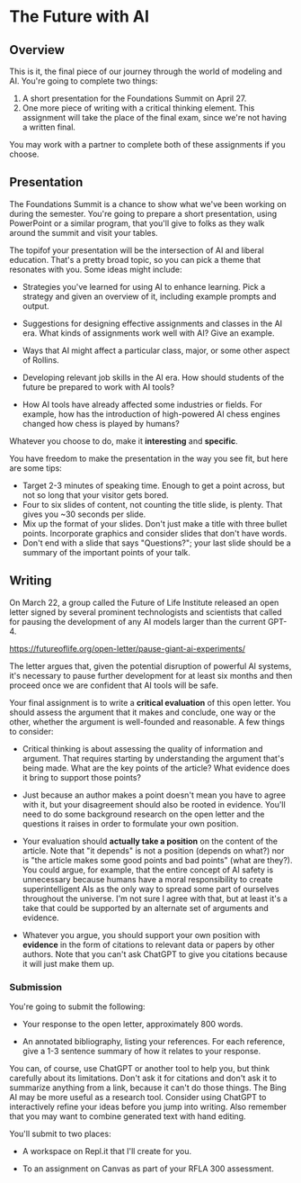 # The Future with AI

## Overview

This is it, the final piece of our journey through the world of modeling and AI. You're going to complete two things:

1. A short presentation for the Foundations Summit on April 27.
2. One more piece of writing with a critical thinking element. This assignment will take the place of the final exam, since we're not having a written final.

You may work with a partner to complete both of these assignments if you choose.

## Presentation

The Foundations Summit is a chance to show what we've been working on during the semester. You're going to prepare a short presentation, using PowerPoint or a similar program, that you'll give to folks as they walk around the summit and visit your tables.

The topifof your presentation will be the intersection of AI and liberal education. That's a pretty broad topic, so you can pick a theme that resonates with you. Some ideas might include:

- Strategies you've learned for using AI to enhance learning. Pick a strategy and given an overview of it, including example prompts and output.

- Suggestions for designing effective assignments and classes in the AI era. What kinds of assignments work well with AI? Give an example.

- Ways that AI might affect a particular class, major, or some other aspect of Rollins.

- Developing relevant job skills in the AI era. How should students of the future be prepared to work with AI tools?

- How AI tools have already affected some industries or fields. For example, how has the introduction of high-powered AI chess engines changed how chess is played by humans?

Whatever you choose to do, make it **interesting** and **specific**.

You have freedom to make the presentation in the way you see fit, but here are some tips:

- Target 2-3 minutes of speaking time. Enough to get a point across, but not so long that your visitor gets bored.
- Four to six slides of content, not counting the title slide, is plenty. That gives you ~30 seconds per slide.
- Mix up the format of your slides. Don't just make a title with three bullet points. Incorporate graphics and consider slides that don't have words.
- Don't end with a slide that says "Questions?"; your last slide should be a summary of the important points of your talk.

## Writing

On March 22, a group called the Future of Life Institute released an open letter signed by several prominent technologists and scientists that called for pausing the development of any AI models larger than the current GPT-4.

https://futureoflife.org/open-letter/pause-giant-ai-experiments/

The letter argues that, given the potential disruption of powerful AI systems, it's necessary to pause further development for at least six months and then proceed once we are confident that AI tools will be safe.

Your final assignment is to write a **critical evaluation** of this open letter. You should assess the argument that it makes and conclude, one way or the other, whether the argument is well-founded and reasonable. A few things to consider:

- Critical thinking is about assessing the quality of information and argument. That requires starting by understanding the argument that's being made. What are the key points of the article? What evidence does it bring to support those points?

- Just because an author makes a point doesn't mean you have to agree with it, but your disagreement should also be rooted in evidence. You'll need to do some background research on the open letter and the questions it raises in order to formulate your own position.

- Your evaluation should **actually take a position** on the content of the article. Note that "it depends" is not a position (depends on what?) nor is "the article makes some good points and bad points" (what are they?). You could argue, for example, that the entire concept of AI safety is unnecessary because humans have a moral responsibility to create superintelligent AIs as the only way to spread some part of ourselves throughout the universe. I'm not sure I agree with that, but at least it's a take that could be supported by an alternate set of arguments and evidence.

- Whatever you argue, you should support your own position with **evidence** in the form of citations to relevant data or papers by other authors. Note that you can't ask ChatGPT to give you citations because it will just make them up.

### Submission

You're going to submit the following:

- Your response to the open letter, approximately 800 words.

- An annotated bibliography, listing your references. For each reference, give a 1-3 sentence summary of how it relates to your response.

You can, of course, use ChatGPT or another tool to help you, but think carefully about its limitations. Don't ask it for citations and don't ask it to summarize anything from a link, because it can't do those things. The Bing AI may be more useful as a research tool. Consider using ChatGPT to interactively refine your ideas before you jump into writing. Also remember that you may want to combine generated text with hand editing.

You'll submit to two places:

- A workspace on Repl.it that I'll create for you.

- To an assignment on Canvas as part of your RFLA 300 assessment.
